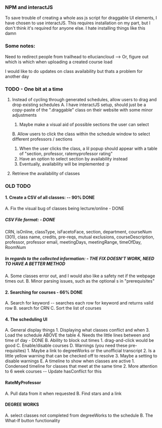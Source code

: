 ### NPM and interactJS
To save trouble of creating a whole ass js script for draggable UI elements, I have chosen to use interactJS.
This requires installation on my part, but I don't think it's required for anyone else.
I hate installing things like this damn

### Some notes:
Need to redirect people from trailhead to elluciancloud
 --> Or, figure out which is which when uploading a created course load

I would like to do updates on class availability but thats a problem for another day

### TODO - One bit at a time

1. Instead of cycling through generated schedules, allow users to drag and drop existing schedules
   A. I have interactJS setup, should just be a copy-paste of the ".draggable" class on their website with some minor adjustments
      1. Maybe make a visual aid of possible sections the user can select
      
   B. Allow users to click the class within the schedule window to select different professors / sections
      1. When the user clicks the class, a lil popup should appear with a table of "section, professor, ratemyprofessor rating"
      2. Have an option to select section by availability instead
      3. Eventually, availability will be implemented :p
   
2. Retrieve the availability of classes

### OLD TODO

#### 1. Create a CSV of all classes: -- 90% DONE
 A. Fix the visual bug of classes being lecture/online - DONE

##### CSV File format: - DONE
CRN, isOnline, classType, isFacetoFace, section, department, courseNum (301), class name, credits, pre-reqs, mutual exclusions, courseDescription, professor, professor email, meetingDays, meetingRange, timeOfDay, RoomNum

##### In regards to the collected information: - THE FIX DOESN'T WORK, NEED TO HAVE A BETTER METHOD
 A. Some classes error out, and I would also like a safety net if the webpage times out.
 B. Minor parsing issues, such as the optional s in "prerequisites"

#### 2. Searching for courses - 66% DONE
 A. Search for keyword -- searches each row for keyword and returns valid row
 B. search for CRN
 C. Sort the list of courses

#### 4. The scheduling UI
 A. General display things
    1. Displaying what classes conflict and when
    3. Load the schedule ABOVE the table
    4. Needs the little lines between and time of day - DONE
 B. Ability to block out times
    1. drag-and-click would be good
 C. Enable/disable courses
 D. Warnings (you need these pre-requisites)
    1. Maybe a link to degreeWorks or the unofficial transcript
    2. Is a little yellow warning that can be checked off to resolve
    3. Maybe a setting to disable warnings
 E. A timeline to show when classes are active
    1. Condensed timeline for classes that meet at the same time
    2. More attention to 6 week courses -- Update hasConflict for this

####  RateMyProfessor
 A. Pull data from it when requested
 B. Find stars and a link

#### DEGREE WORKS
 A. select classes not completed from degreeWorks to the schedule
 B. The What-If button functionality